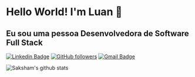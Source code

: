 <h1>Hello World! I'm Luan 👋</h1>

<h2>Eu sou uma pessoa Desenvolvedora de Software Full Stack</h2>

[![Linkedin Badge](https://img.shields.io/badge/-LuanMed-blue?style=flat-square&logo=Linkedin&logoColor=white&link=https://www.linkedin.com/in/luan-medeiros-alves/)](https://www.linkedin.com/in/luan-medeiros-alves/)
[![GitHub followers](https://img.shields.io/github/followers/LuanMed?label=Follow&style=social)](https://github.com/LuanMed/?tab=follow)
[![Gmail Badge](https://img.shields.io/badge/-luanmede@gmail.com-c14438?style=flat-square&logo=Gmail&logoColor=white&link=mailto:luanmede@gmail.com)](mailto:luanmede@gmail.com)

<!--
**LuanMed/LuanMed** is a ✨ _special_ ✨ repository because its `README.md` (this file) appears on your GitHub profile.

Here are some ideas to get you started:

- 🔭 I’m currently working on ...
- 🌱 I’m currently learning ...
- 👯 I’m looking to collaborate on ...
- 🤔 I’m looking for help with ...
- 💬 Ask me about ...
- 📫 How to reach me: ...
- 😄 Pronouns: ...
- ⚡ Fun fact: ...

-->

![Saksham's github stats](https://github-readme-stats.vercel.app/api?username=LuanMed&show_icons=true)
